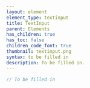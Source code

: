 ```yaml
---
layout: element
element_type: textinput
title: TextInput
parent: Elements
has_children: true
has_toc: false
children_code_font: true
thumbnail: textinput.png
syntax: to be filled in
description: To be filled in.
---
```


```javascript
// To be filled in
```


